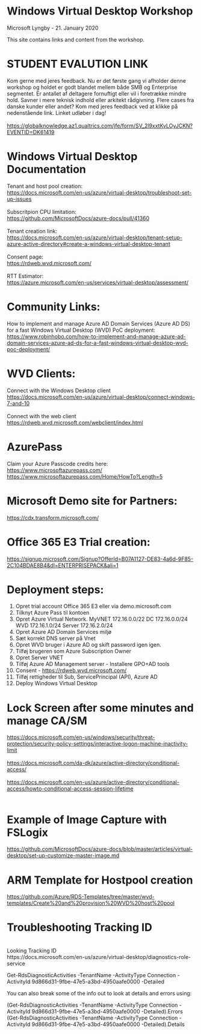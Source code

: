 # Windows Virtual Desktop Workshop
Microsoft Lyngby - 21. January 2020

This site contains links and content from the workshop.

# STUDENT EVALUTION LINK 
Kom gerne med jeres feedback. Nu er det første gang vi afholder denne workshop og holdet er godt blandet mellem både SMB og Enterprise segmentet. Er antallet af deltagere fornuftigt eller vil i foretrække mindre hold. Savner i mere teknisk indhold eller arkitekt rådgivning. Flere cases fra danske kunder eller andet? Kom med jeres feedback ved at klikke på nedenstående link. Linket udløber i dag!<br><br>
https://globalknowledge.az1.qualtrics.com/jfe/form/SV_2l9xxtKvLOyJCKN?EVENTID=DK61419 

# Windows Virtual Desktop Documentation
Tenant and host pool creation:<br> https://docs.microsoft.com/en-us/azure/virtual-desktop/troubleshoot-set-up-issues<br>
<br>Subscritpion CPU limitation:<br>https://github.com/MicrosoftDocs/azure-docs/pull/41360<br>
<br>Tenant creation link:<br> https://docs.microsoft.com/en-us/azure/virtual-desktop/tenant-setup-azure-active-directory#create-a-windows-virtual-desktop-tenant<br>
<br>Consent page:<br> https://rdweb.wvd.microsoft.com/<br>
<br>RTT Estimator:<br> https://azure.microsoft.com/en-us/services/virtual-desktop/assessment/<br>

# Community Links:
How to implement and manage Azure AD Domain Services (Azure AD DS) for a fast Windows Virtual Desktop (WVD) PoC deployment:<br>
https://www.robinhobo.com/how-to-implement-and-manage-azure-ad-domain-services-azure-ad-ds-for-a-fast-windows-virtual-desktop-wvd-poc-deployment/<br>

# WVD Clients: 
Connect with the Windows Desktop client<br>
https://docs.microsoft.com/en-us/azure/virtual-desktop/connect-windows-7-and-10 <br><br>
Connect with the web client<br>
https://rdweb.wvd.microsoft.com/webclient/index.html <br>

# AzurePass
Claim your Azure Passcode credits here:<br>
https://www.microsoftazurepass.com/<br>
https://www.microsoftazurepass.com/Home/HowTo?Length=5

# Microsoft Demo site for Partners:
https://cdx.transform.microsoft.com/

# Office 365 E3 Trial creation:
https://signup.microsoft.com/Signup?OfferId=B07A1127-DE83-4a6d-9F85-2C104BDAE8B4&dl=ENTERPRISEPACK&ali=1

# Deployment steps:
 
 1. Opret trial account Office 365 E3 eller via demo.microsoft.com
 2. Tilknyt Azure Pass til kontoen
 3. Opret Azure Virtual Network.
    MyVNET
    172.16.0.0/22
    DC 172.16.0.0/24
    WVD 172.16.1.0/24
    Server 172.16.2.0/24
 4. Opret Azure AD Domain Services miljø
 5. Sæt korrekt DNS server på Vnet
 6. Opret WVD bruger i Azure AD og skift password igen igen.
 7. Tilføj brugeren som Azure Subscription Owner
 8. Opret Server VNET
 9. Tilføj Azure AD Management server - Installere GPO+AD tools
10. Consent - https://rdweb.wvd.microsoft.com/
11. Tilføj rettigheder til Sub, ServicePrincipal (API), Azure AD
12. Deploy Windows Virtual Desktop

# Lock Screen after some minutes and manage CA/SM
https://docs.microsoft.com/en-us/windows/security/threat-protection/security-policy-settings/interactive-logon-machine-inactivity-limit <br><br>
https://docs.microsoft.com/da-dk/azure/active-directory/conditional-access/ <br><br>
https://docs.microsoft.com/en-us/azure/active-directory/conditional-access/howto-conditional-access-session-lifetime<br><br>

# Example of Image Capture with FSLogix
https://github.com/MicrosoftDocs/azure-docs/blob/master/articles/virtual-desktop/set-up-customize-master-image.md

# ARM Template for Hostpool creation
https://github.com/Azure/RDS-Templates/tree/master/wvd-templates/Create%20and%20provision%20WVD%20host%20pool

# Troubleshooting Tracking ID 
<br>
Looking Tracking ID
<br>
https://docs.microsoft.com/en-us/azure/virtual-desktop/diagnostics-role-service


Get-RdsDiagnosticActivities -TenantName <tenantname> -ActivityType Connection -ActivityId 9d866d31-9fbe-47e5-a3bd-4950aafe0000 -Detailed


You can also break some of the info out to look at details and errors using:

(Get-RdsDiagnosticActivities -TenantName <tenantname> -ActivityType Connection -ActivityId 9d866d31-9fbe-47e5-a3bd-4950aafe0000 -Detailed).Errors
(Get-RdsDiagnosticActivities -TenantName <tenantname> -ActivityType Connection -ActivityId 9d866d31-9fbe-47e5-a3bd-4950aafe0000 -Detailed).Details

